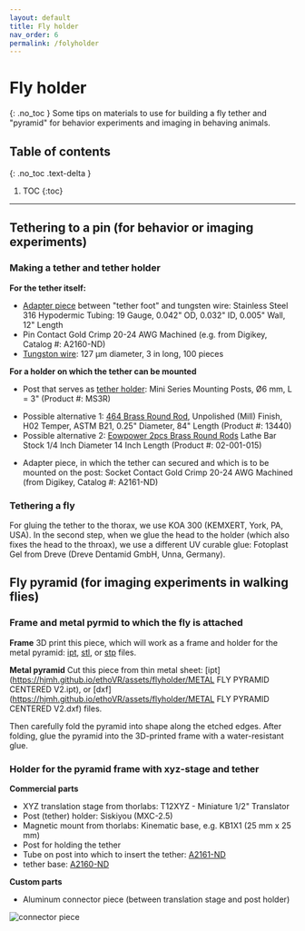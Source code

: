 ```yaml
---
layout: default
title: Fly holder
nav_order: 6
permalink: /folyholder
---
```

# Fly holder
{: .no_toc }
Some tips on materials to use for building a fly tether and "pyramid" for behavior experiments and imaging in behaving animals.

## Table of contents
{: .no_toc .text-delta }

1. TOC
{:toc}

---

## Tethering to a pin (for behavior or imaging experiments)

### Making a tether and tether holder
**For the tether itself:**

* [Adapter piece](https://www.microgroup.com/product-category/hypodermic_tubing/) between "tether foot" and tungsten wire: Stainless Steel 316 Hypodermic Tubing: 19 Gauge, 0.042" OD, 0.032" ID, 0.005" Wall, 12" Length
* Pin Contact Gold Crimp 20-24 AWG Machined (e.g. from Digikey, Catalog #: A2160-ND)
* [Tungston wire](http://www.a-msystems.com/p-728-tungsten-rod.aspx): 127 µm diameter, 3 in long, 100 pieces

**For a holder on which the tether can be mounted**

* Post that serves as [tether holder](https://www.thorlabs.com/newgrouppage9.cfm?objectgroup_id=1257): Mini Series Mounting Posts, Ø6 mm, L = 3" (Product #: MS3R)
- Possible alternative 1: [464 Brass Round Rod](https://www.amazon.com/dp/B003JP6DE0/ref=biss_dp_t_asn), Unpolished (Mill) Finish, H02 Temper, ASTM B21, 0.25" Diameter, 84" Length (Product #: 13440)
- Possible alternative 2: [Eowpower 2pcs Brass Round Rods](https://www.amazon.com/Eowpower-Brass-Round-Diameter-Length/dp/B0748DQ1MP/ref=sr_1_2?ie=UTF8&qid=1504842092&sr=8-2&keywords=464+Brass+Round+Rod%2C) Lathe Bar Stock 1/4 Inch Diameter 14 Inch Length (Product #: 02-001-015)

* Adapter piece, in which the tether can secured and which is to be mounted on the post: Socket Contact Gold Crimp 20-24 AWG Machined (from Digikey, Catalog #: A2161-ND)


### Tethering a fly
For gluing the tether to the thorax, we use KOA 300 (KEMXERT, York, PA, USA). In the second step, when we glue the head to the holder (which also fixes the head to the throax), we use a different UV curable glue: Fotoplast Gel from Dreve (Dreve Dentamid GmbH, Unna, Germany).

## Fly pyramid (for imaging experiments in walking flies)

### Frame and metal pyrmid to which the fly is attached
**Frame**
3D print this piece, which will work as a frame and holder for the metal pyramid:
[ipt](https://hjmh.github.io/ethoVR/assets/flyholder/FlyHolder_PyramidMount_V3_WIDEVIEW.ipt), [stl](https://hjmh.github.io/ethoVR/assets/flyholder/FlyHolder_PyramidMount_V3_WIDEVIEW.stl), or [stp](https://hjmh.github.io/ethoVR/assets/flyholder/FlyHolder_PyramidMount_V3_WIDEVIEW.stp) files.

**Metal pyramid**
Cut this piece from thin metal sheet:
[ipt](https://hjmh.github.io/ethoVR/assets/flyholder/METAL FLY PYRAMID CENTERED V2.ipt), or [dxf](https://hjmh.github.io/ethoVR/assets/flyholder/METAL FLY PYRAMID CENTERED V2.dxf) files.

Then carefully fold the pyramid into shape along the etched edges. After folding, glue the pyramid into the 3D-printed frame with a water-resistant glue.

### Holder for the pyramid frame with xyz-stage and tether
**Commercial parts**
* XYZ translation stage from thorlabs: T12XYZ - Miniature 1/2" Translator
* Post (tether) holder: Siskiyou (MXC-2.5)
* Magnetic mount from thorlabs: Kinematic base, e.g. KB1X1 (25 mm x 25 mm)
* Post for holding the tether
* Tube on post into which to insert the tether: [A2161-ND](https://www.digikey.com/product-detail/en/te-connectivity-aerospace-defense-and-marine/205090-1/A2161-ND/132232)
* tether base: [A2160-ND](https://www.digikey.com/products/en?keywords=A2160-ND)

**Custom parts**
* Aluminum connector piece (between translation stage and post holder)

![connector piece](https://hjmh.github.io/ethoVR/assets/flyholder/flyholder_connector.png)
